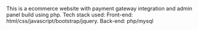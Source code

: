 This is a ecommerce website with payment gateway integration and admin panel build using php.
Tech stack used: 
Front-end: html/css/javascript/bootstrap/jquery.
Back-end: php/mysql
